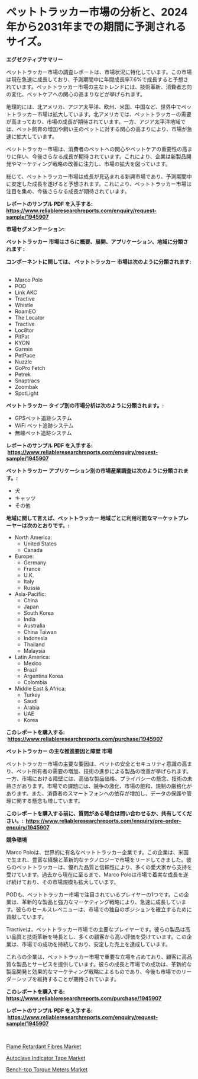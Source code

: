 <p><h1>ペットトラッカー市場の分析と、2024年から2031年までの期間に予測されるサイズ。</h1></p><p><strong>エグゼクティブサマリー</strong></p>
<p><p>ペットトラッカー市場の調査レポートは、市場状況に特化しています。この市場は現在急速に成長しており、予測期間中に年間成長率7.6%で成長すると予想されています。ペットトラッカー市場の主なトレンドには、技術革新、消費者志向の変化、ペットケアへの関心の高まりなどが挙げられます。</p><p>地理的には、北アメリカ、アジア太平洋、欧州、米国、中国など、世界中でペットトラッカー市場は拡大しています。北アメリカでは、ペットトラッカーの需要が高まっており、市場の成長が期待されています。一方、アジア太平洋地域では、ペット飼育の増加や飼い主のペットに対する関心の高まりにより、市場が急速に拡大しています。</p><p>ペットトラッカー市場は、消費者のペットへの関心やペットケアの重要性の高まりに伴い、今後さらなる成長が期待されています。これにより、企業は新製品開発やマーケティング戦略の改善に注力し、市場の拡大を図っています。</p><p>総じて、ペットトラッカー市場は成長が見込まれる新興市場であり、予測期間中に安定した成長を遂げると予想されます。これにより、ペットトラッカー市場は注目を集め、今後さらなる成長が期待されています。</p></p>
<p><strong>レポートのサンプル PDF を入手する: <a href="https://www.reliableresearchreports.com/enquiry/request-sample/1945907">https://www.reliableresearchreports.com/enquiry/request-sample/1945907</a></strong></p>
<p><strong>市場セグメンテーション:</strong></p>
<p><strong> ペットトラッカー 市場はさらに概要、展開、アプリケーション、地域に分類されます :</strong></p>
<p><strong>コンポーネントに関しては、 ペットトラッカー 市場は次のように分類されます: &nbsp;</strong></p>
<p><ul><li>Marco Polo</li><li>POD</li><li>Link AKC</li><li>Tractive</li><li>Whistle</li><li>RoamEO</li><li>The Locator</li><li>Tractive</li><li>Loc8tor</li><li>PitPat</li><li>KYON</li><li>Garmin</li><li>PetPace</li><li>Nuzzle</li><li>GoPro Fetch</li><li>Petrek</li><li>Snaptracs</li><li>Zoombak</li><li>SpotLight</li></ul></p>
<p><strong> ペットトラッカー タイプ別の市場分析は次のように分類されます。:</strong></p>
<p><ul><li>GPSペット追跡システム</li><li>WiFi ペット追跡システム</li><li>無線ペット追跡システム</li></ul></p>
<p><strong>レポートのサンプル PDF を入手する: &nbsp;<a href="https://www.reliableresearchreports.com/enquiry/request-sample/1945907">https://www.reliableresearchreports.com/enquiry/request-sample/1945907</a></strong></p>
<p><strong> ペットトラッカー アプリケーション別の市場産業調査は次のように分類されます。:</strong></p>
<p><ul><li>犬</li><li>キャッツ</li><li>その他</li></ul></p>
<p><strong>地域に関して言えば、ペットトラッカー 地域ごとに利用可能なマーケットプレーヤーは次のとおりです。:</strong></p>
<p><ul>
    <li>
        North America:
        <ul>
            <li>United States</li>
            <li>Canada</li>
        </ul>
    </li>
    <li>
        Europe:
        <ul>
            <li>Germany</li>
            <li>France</li>
            <li>U.K.</li>
            <li>Italy</li>
            <li>Russia</li>
        </ul>
    </li>
    <li>
        Asia-Pacific:
        <ul>
            <li>China</li>
            <li>Japan</li>
            <li>South Korea</li>
            <li>India</li>
            <li>Australia</li>
            <li>China Taiwan</li>
            <li>Indonesia</li>
            <li>Thailand</li>
            <li>Malaysia</li>
        </ul>
    </li>
    <li>
        Latin America:
        <ul>
            <li>Mexico</li>
            <li>Brazil</li>
            <li>Argentina Korea</li>
            <li>Colombia</li>
        </ul>
    </li>
    <li>
        Middle East & Africa:
        <ul>
            <li>Turkey</li>
            <li>Saudi</li>
            <li>Arabia</li>
            <li>UAE</li>
            <li>Korea</li>
        </ul>
    </li>
    </ul></p>
<p><strong>このレポートを購入する: &nbsp;<a href="https://www.reliableresearchreports.com/purchase/1945907">https://www.reliableresearchreports.com/purchase/1945907</a></strong></p>
<p><strong>ペットトラッカー の主な推進要因と障壁 市場</strong></p>
<p><p>ペットトラッカー市場の主要な要因は、ペットの安全とセキュリティ意識の高まり、ペット所有者の需要の増加、技術の進歩による製品の改善が挙げられます。一方、市場における障壁には、高価な製品価格、プライバシーの懸念、技術の未熟さがあります。市場での課題には、競争の激化、市場の飽和、規制の厳格化があります。また、消費者のスマートフォンへの依存が増加し、データの保護や管理に関する懸念も増しています。</p></p>
<p><strong>このレポートを購入する前に、質問がある場合は問い合わせるか、共有してください。:&nbsp; <a href="https://www.reliableresearchreports.com/enquiry/pre-order-enquiry/1945907">https://www.reliableresearchreports.com/enquiry/pre-order-enquiry/1945907</a></strong></p>
<p><strong>競争環境</strong></p>
<p><p>Marco Poloは、世界的に有名なペットトラッカー企業です。この企業は、米国で生まれ、豊富な経験と革新的なテクノロジーで市場をリードしてきました。彼らのペットトラッカーは、優れた品質と信頼性により、多くの愛犬家から支持を受けています。過去から現在に至るまで、Marco Poloは市場で着実な成長を遂げ続けており、その市場規模も拡大しています。</p><p>PODも、ペットトラッカー市場で注目されているプレイヤーの1つです。この企業は、革新的な製品と強力なマーケティング戦略により、急速に成長しています。彼らのセールスレベニューは、市場での独自のポジションを確立するために貢献しています。</p><p>Tractiveは、ペットトラッカー市場での主要なプレイヤーです。彼らの製品は高い品質と技術革新を特長とし、多くの顧客から高い評価を受けています。この企業は、市場での成功を持続しており、安定した売上を達成しています。</p><p>これらの企業は、ペットトラッカー市場で重要な立場を占めており、顧客に高品質な製品とサービスを提供しています。彼らの成長と市場での成功は、革新的な製品開発と効果的なマーケティング戦略によるものであり、今後も市場でのリーダーシップを維持することが期待されています。</p></p>
<p><strong>このレポートを購入する: &nbsp; <a href="https://www.reliableresearchreports.com/purchase/1945907">https://www.reliableresearchreports.com/purchase/1945907</a></strong></p>
<p><strong>レポートのサンプル PDF を入手する: &nbsp;<a href="https://www.reliableresearchreports.com/enquiry/request-sample/1945907">https://www.reliableresearchreports.com/enquiry/request-sample/1945907</a></strong><strong></strong></p>
<p>&nbsp;</p>
<p><p><a href="https://github.com/sonuprakash1/Market-Research-Report-List-1/blob/main/flame-retardant-fibres-market.md">Flame Retardant Fibres Market</a></p><p><a href="https://github.com/Whitneyboyettebo9kiw7yr13/Market-Research-Report-List-1/blob/main/autoclave-indicator-tape-market.md">Autoclave Indicator Tape Market</a></p><p><a href="https://view.publitas.com/reportprime-1/bench-top-torque-meters-market-offers-provide-insightful-data-for-the-time-period-from-2023-to-2030-and-also-provide-analysis-based-on-application-type-and-region/">Bench-top Torque Meters Market</a></p></p>